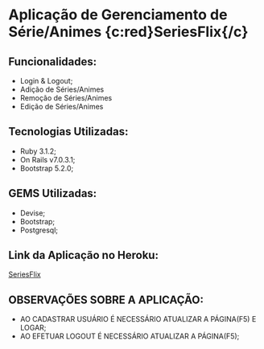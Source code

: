 # Aplicação de Gerenciamento de Série/Animes {c:red}SeriesFlix{/c}

## Funcionalidades:

* Login & Logout;
* Adição de Séries/Animes
* Remoção de Séries/Animes
* Edição de Séries/Animes

## Tecnologias Utilizadas:

* Ruby 3.1.2;
* On Rails v7.0.3.1;
* Bootstrap 5.2.0;

## GEMS Utilizadas:

* Devise;
* Bootstrap;
* Postgresql;

## Link da Aplicação no Heroku:

[SeriesFlix](https://seriesmax.herokuapp.com/users/sign_in)

## OBSERVAÇÕES SOBRE A APLICAÇÃO:

* AO CADASTRAR USUÁRIO É NECESSÁRIO ATUALIZAR A PÁGINA(F5) E LOGAR;
* AO EFETUAR LOGOUT É NECESSÁRIO ATUALIZAR A PÁGINA(F5);

